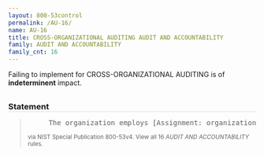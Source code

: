 ```yaml
---
layout: 800-53control
permalink: /AU-16/
name: AU-16
title: CROSS-ORGANIZATIONAL AUDITING AUDIT AND ACCOUNTABILITY
family: AUDIT AND ACCOUNTABILITY
family_cnt: 16
---
```

<p class="text-">Failing to implement for CROSS-ORGANIZATIONAL AUDITING is of <b>indeterminent</b> impact.</p>

<h3 style="border-bottom:1px solid #ddd;margin:30px 0 8px 0;">Statement</h3>
<blockquote>
<pre>     The organization employs [Assignment: organization-defined methods] for coordinating [Assignment: organization-defined audit information] among external organizations when audit information is transmitted across organizational boundaries. 
</pre>
<p><small>via NIST Special Publication 800-53v4. View all 16 <i>AUDIT AND ACCOUNTABILITY</i> rules. <a href="/cce/ssg/group/$Group_id"><span class="glyphicon glyphicon-link"></span></a> </small></p>
</blockquote>

